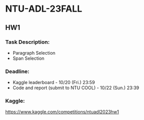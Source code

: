 # NTU-ADL-23FALL
## HW1
### Task Description:
* Paragraph Selection
* Span Selection

### Deadline:
* Kaggle leaderboard - 10/20 (Fri.) 23:59
* Code and report (submit to NTU COOL) - 10/22 (Sun.) 23:39

### Kaggle:
https://www.kaggle.com/competitions/ntuadl2023hw1
